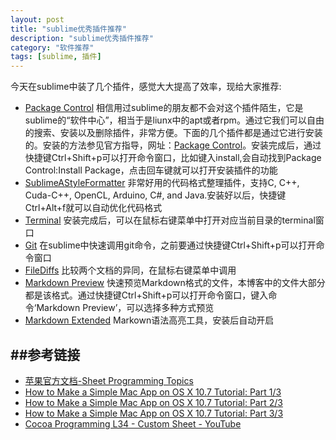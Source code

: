 ```yaml
---
layout: post
title: "sublime优秀插件推荐"
description: "sublime优秀插件推荐"
category: "软件推荐"
tags: [sublime, 插件]
---
```


今天在sublime中装了几个插件，感觉大大提高了效率，现给大家推荐:
* [Package Control](https://sublime.wbond.net/packages/Package%20Control)
相信用过sublime的朋友都不会对这个插件陌生，它是sublime的“软件中心”，相当于是liunx中的apt或者rpm。通过它我们可以自由的搜索、安装以及删除插件，非常方便。下面的几个插件都是通过它进行安装的。安装的方法参见官方指导，网址：[Package Control](https://sublime.wbond.net/installation)。安装完成后，通过快捷键Ctrl+Shift+p可以打开命令窗口，比如键入install,会自动找到Package Control:Install Package，点击回车键就可以打开安装插件的功能
* [SublimeAStyleFormatter](https://sublime.wbond.net/packages/SublimeAStyleFormatter)
非常好用的代码格式整理插件，支持C, C++, Cuda-C++, OpenCL, Arduino, C#, and Java.安装好以后，快捷键Ctrl+Alt+f就可以自动优化代码格式
* [Terminal](http://wbond.net/sublime_packages/terminal)
安装完成后，可以在鼠标右键菜单中打开对应当前目录的terminal窗口
* [Git](https://sublime.wbond.net/packages/Git)
在sublime中快速调用git命令，之前要通过快捷键Ctrl+Shift+p可以打开命令窗口
* [File​Diffs](https://sublime.wbond.net/packages/FileDiffs)
比较两个文档的异同，在鼠标右键菜单中调用
* [Markdown Preview](https://sublime.wbond.net/packages/Markdown%20Preview)
快速预览Markdown格式的文件，本博客中的文件大部分都是该格式。通过快捷键Ctrl+Shift+p可以打开命令窗口，键入命令‘Markdown Preview’，可以选择多种方式预览
* [Markdown Extended](https://sublime.wbond.net/packages/Markdown%20Extended)
Markown语法高亮工具，安装后自动开启

##参考链接
---

* [苹果官方文档-Sheet Programming Topics](https://developer.apple.com/library/mac/documentation/cocoa/conceptual/Sheets/Tasks/UsingCustomSheets.html#//apple_ref/doc/uid/20001290-BABFIBIA)
* [How to Make a Simple Mac App on OS X 10.7 Tutorial: Part 1/3](http://www.raywenderlich.com/17811/how-to-make-a-simple-mac-app-on-os-x-10-7-tutorial-part-13)
* [How to Make a Simple Mac App on OS X 10.7 Tutorial: Part 2/3](http://www.raywenderlich.com/18319/how-to-make-a-simple-mac-app-on-os-x-10-7-tutorial-part-23)
* [How to Make a Simple Mac App on OS X 10.7 Tutorial: Part 3/3](http://www.raywenderlich.com/18413/how-to-make-a-simple-mac-app-on-os-x-10-7-tutorial-part-33)
* [Cocoa Programming L34 - Custom Sheet - YouTube
](http://www.youtube.com/watch?v=QBkO6TD-fWA)

